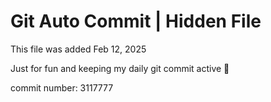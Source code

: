 # Git Auto Commit | Hidden File

This file was added Feb 12, 2025

Just for fun and keeping my daily git commit active 🤪

commit number: 3117777
